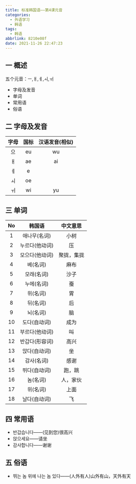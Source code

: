 ```yaml
---
title: 标准韩国语——第4课元音
categories:
  - 外语学习
  - 韩语
tags:
  - 韩语
abbrlink: 8210e08f
date: 2021-11-26 22:47:23
---
```

## 一 概述

五个元音：ㅡ,ㅐ,ㅔ,ㅚ,ㅟ

* 字母及发音
* 单词
* 常用语
* 俗语

<!--more-->

## 二 字母及发音

| 字母 | 国标 | 汉语发音(相似) |
| :--: | :--: | :------------: |
|  으  |  eu  |       wu       |
|  ㅐ  |  ae  |       ai       |
|  ㅔ  |  e   |                |
|  ㅚ  |  oe  |                |
|  ㅟ  |  wi  |       yu       |

## 三 单词

|  No  |     韩国语     |  中文意思  |
| :--: | :------------: | :--------: |
|  1   |  애나무(名词)  |    小树    |
|  2   | 누르다(他动词) |     压     |
|  3   | 모으다(他动词) | 聚拢，集拢 |
|  4   |    베(名词)    |    麻布    |
|  5   |   모래(名词)   |    沙子    |
|  6   |   누에(名词)   |     蚕     |
|  7   |    위(名词)    |     胃     |
|  8   |    뒤(名词)    |     后     |
|  9   |    뇌(名词)    |     脑     |
|  10  |  도다(自动词)  |    成为    |
|  11  | 부르다(他动词) |     叫     |
|  12  | 반갑다(形容词) |    高兴    |
|  13  |  앉다(自动词)  |     坐     |
|  14  |   감사(名词)   |    感谢    |
|  15  |  뛰다(自动词)  |   跑，跳   |
|  16  |    놈(名词)    |  人，家伙  |
|  17  |    위(名词)    |    上面    |
|  18  |  날다(自动词)  |     飞     |

## 四 常用语

* 반갑습니다——(见到您)很高兴
* 앉으세요——请坐
* 감사합니다——谢谢

## 五 俗语

* 뛰는 놈 위에 나는 놈 있다——(人外有人)山外有山，天外有天